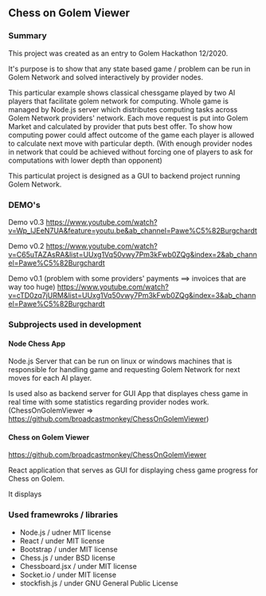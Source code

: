 ## Chess on Golem Viewer

### Summary

This project was created as an entry to Golem Hackathon 12/2020.

It's purpose is to show that any state based game / problem can be run in Golem Network and solved interactively by provider nodes.

This particular example shows classical chessgame played by two AI players that facilitate golem network for computing.
Whole game is managed by Node.js server which distributes computing tasks across Golem Network providers' network.
Each move request is put into Golem Market and calculated by provider that puts best offer.
To show how computing power could affect outcome of the game each player is allowed to calculate next move with particular depth. (With enough provider nodes in network that could be achieved without forcing one of players to ask for computations with lower depth than opponent)

This particulat project is designed as a GUI to backend project running Golem Network.

### DEMO's

Demo v0.3
https://www.youtube.com/watch?v=Wp_lJEeN7UA&feature=youtu.be&ab_channel=Pawe%C5%82Burgchardt

Demo v0.2
https://www.youtube.com/watch?v=C65uTAZAsRA&list=UUxg1Vq50vwy7Pm3kFwb0ZQg&index=2&ab_channel=Pawe%C5%82Burgchardt

Demo v0.1 (problem with some providers' payments ==> invoices that are way too huge)
https://www.youtube.com/watch?v=cTD0zq7jURM&list=UUxg1Vq50vwy7Pm3kFwb0ZQg&index=3&ab_channel=Pawe%C5%82Burgchardt

### Subprojects used in development

#### Node Chess App

Node.js Server that can be run on linux or windows machines that is responsible for handling game and requesting Golem Network for next moves for each AI player.

Is used also as backend server for GUI App that displayes chess game in real time with some statistics regarding provider nodes work.
(ChessOnGolemViewer => https://github.com/broadcastmonkey/ChessOnGolemViewer)

#### Chess on Golem Viewer

https://github.com/broadcastmonkey/ChessOnGolemViewer

React application that serves as GUI for displaying chess game progress for Chess on Golem.

It displays

### Used framewroks / libraries

- Node.js / udner MIT license
- React / under MIT license
- Bootstrap / under MIT license
- Chess.js / under BSD license
- Chessboard.jsx / under MIT license
- Socket.io / under MIT license
- stockfish.js / under GNU General Public License

